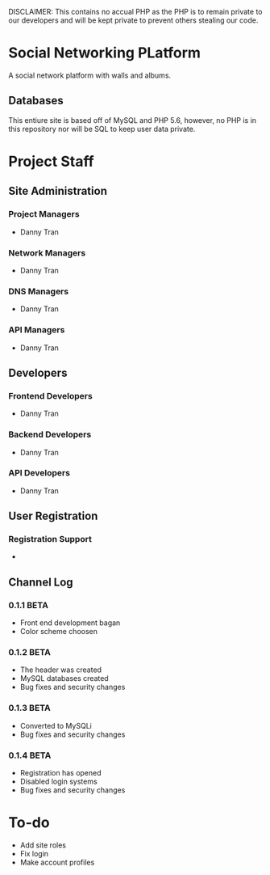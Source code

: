DISCLAIMER: This contains no accual PHP as the PHP is to remain private to our developers and will be kept private to prevent others stealing our code.

# Social Networking PLatform
A social network platform with walls and albums.

## Databases
This entiure site is based off of MySQL and PHP 5.6, however, no PHP is in this repository nor will be SQL to keep user data private.

# Project Staff
## Site Administration
### Project Managers
- Danny Tran

### Network Managers
- Danny Tran

### DNS Managers
- Danny Tran

### API Managers
- Danny Tran

## Developers
### Frontend Developers
- Danny Tran

### Backend Developers
- Danny Tran

### API Developers
- Danny Tran

## User Registration
### Registration Support
- 

## Channel Log
### 0.1.1 BETA
- Front end development bagan
- Color scheme choosen

### 0.1.2 BETA
- The header was created
- MySQL databases created
- Bug fixes and security changes

### 0.1.3 BETA
- Converted to MySQLi
- Bug fixes and security changes

### 0.1.4 BETA
- Registration has opened
- Disabled login systems
- Bug fixes and security changes


# To-do
- Add site roles
- Fix login
- Make account profiles
